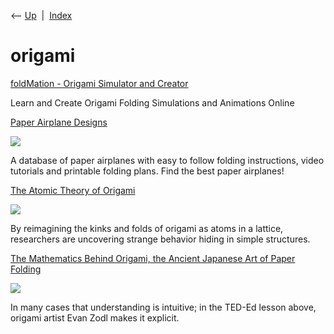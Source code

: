 <div class="nav">

⟵ [Up](index.html)  \|  [Index](index.html)

</div>

# origami

<div class="cards">

<div class="card">

<div class="card-title">

[foldMation - Origami Simulator and Creator](https://foldmation.com)

</div>

Learn and Create Origami Folding Simulations and Animations Online

</div>

<div class="card">

<div class="card-title">

[Paper Airplane
Designs](https://www.foldnfly.com/index.html#/1-1-1-1-1-1-1-1-2)

</div>

<div class="card-image">

[![](https://www.foldnfly.com/images/social.png)](https://www.foldnfly.com/index.html#/1-1-1-1-1-1-1-1-2)

</div>

A database of paper airplanes with easy to follow folding instructions,
video tutorials and printable folding plans. Find the best paper
airplanes!

</div>

<div class="card">

<div class="card-title">

[The Atomic Theory of
Origami](https://getpocket.com/explore/item/the-atomic-theory-of-origami)

</div>

<div class="card-image">

[![](https://pocket-image-cache.com/1200x/filters:format(jpg):extract_focal()/https%3A%2F%2Fd2r55xnwy6nx47.cloudfront.net%2Fuploads%2F2017%2F10%2FMichaelAssis_2880x1700_03.jpg)](https://getpocket.com/explore/item/the-atomic-theory-of-origami)

</div>

By reimagining the kinks and folds of origami as atoms in a lattice,
researchers are uncovering strange behavior hiding in simple structures.

</div>

<div class="card">

<div class="card-title">

[The Mathematics Behind Origami, the Ancient Japanese Art of Paper
Folding](https://www.openculture.com/2021/03/the-mathematics-behind-origami.html)

</div>

<div class="card-image">

[![](https://cdn8.openculture.com/2021/03/22225218/origamimath.png)](https://www.openculture.com/2021/03/the-mathematics-behind-origami.html)

</div>

In many cases that understanding is intuitive; in the TED-Ed lesson
above, origami artist Evan Zodl makes it explicit.

</div>

</div>
